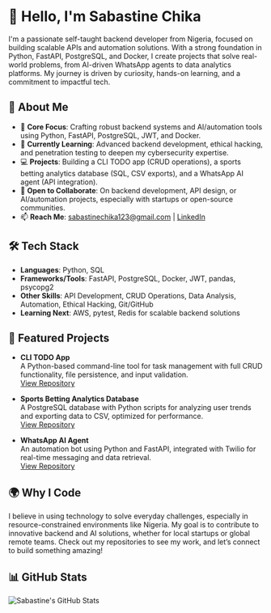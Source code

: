 # 👋 Hello, I'm Sabastine Chika

I'm a passionate self-taught backend developer from Nigeria, focused on building scalable APIs and automation solutions. With a strong foundation in Python, FastAPI, PostgreSQL, and Docker, I create projects that solve real-world problems, from AI-driven WhatsApp agents to data analytics platforms. My journey is driven by curiosity, hands-on learning, and a commitment to impactful tech.

## 🚀 About Me
- 🌟 **Core Focus**: Crafting robust backend systems and AI/automation tools using Python, FastAPI, PostgreSQL, JWT, and Docker.
- 🌱 **Currently Learning**: Advanced backend development, ethical hacking, and penetration testing to deepen my cybersecurity expertise.
- 💻 **Projects**: Building a CLI TODO app (CRUD operations), a sports betting analytics database (SQL, CSV exports), and a WhatsApp AI agent (API integration).
- 🤝 **Open to Collaborate**: On backend development, API design, or AI/automation projects, especially with startups or open-source communities.
- 📫 **Reach Me**: [sabastinechika123@gmail.com](mailto:sabastinechika123@gmail.com) | [LinkedIn](https://www.linkedin.com/in/sabastinechika-backenddev-ng)

## 🛠️ Tech Stack
- **Languages**: Python, SQL
- **Frameworks/Tools**: FastAPI, PostgreSQL, Docker, JWT, pandas, psycopg2
- **Other Skills**: API Development, CRUD Operations, Data Analysis, Automation, Ethical Hacking, Git/GitHub
- **Learning Next**: AWS, pytest, Redis for scalable backend solutions

## 📂 Featured Projects
- **CLI TODO App**  
  A Python-based command-line tool for task management with full CRUD functionality, file persistence, and input validation.  
  [View Repository](https://github.com/yourusername/cli-todo-app)

- **Sports Betting Analytics Database**  
  A PostgreSQL database with Python scripts for analyzing user trends and exporting data to CSV, optimized for performance.  
  [View Repository](https://github.com/yourusername/betting-analytics)

- **WhatsApp AI Agent**  
  An automation bot using Python and FastAPI, integrated with Twilio for real-time messaging and data retrieval.  
  [View Repository](https://github.com/yourusername/whatsapp-ai-agent)

## 🌍 Why I Code
I believe in using technology to solve everyday challenges, especially in resource-constrained environments like Nigeria. My goal is to contribute to innovative backend and AI solutions, whether for local startups or global remote teams. Check out my repositories to see my work, and let’s connect to build something amazing!

## 📊 GitHub Stats
![Sabastine's GitHub Stats](https://github-readme-stats.vercel.app/api?username=yourusername&show_icons=true&theme=radical)